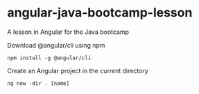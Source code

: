 # angular-java-bootcamp-lesson
A lesson in Angular for the Java bootcamp

Download @angular/cli using npm

    npm install -g @angular/cli

Create an Angular project in the current directory

    ng new -dir . [name]